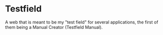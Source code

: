 # Testfield

A web that is meant to be my "test field" for several applications, the first of them being a Manual Creator (Testfield Manual).
